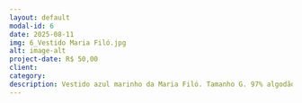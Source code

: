 ```yaml
---
layout: default
modal-id: 6
date: 2025-08-11
img: 6_Vestido Maria Filó.jpg
alt: image-alt
project-date: R$ 50,00
client:
category: 
description: Vestido azul marinho da Maria Filó. Tamanho G. 97% algodão e 3% elastano. Fica um chuchu. É mais curto, mas fica na altura do joelho.
---
```

